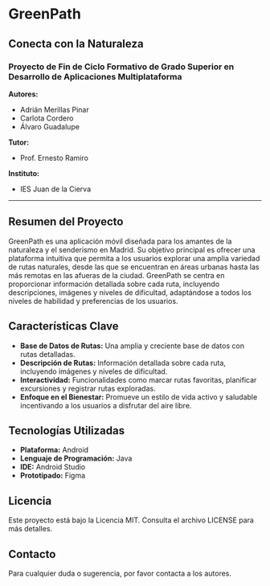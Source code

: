 # GreenPath

## Conecta con la Naturaleza

### Proyecto de Fin de Ciclo Formativo de Grado Superior en Desarrollo de Aplicaciones Multiplataforma

**Autores:**
- Adrián Merillas Pinar
- Carlota Cordero
- Álvaro Guadalupe

**Tutor:**
- Prof. Ernesto Ramiro

**Instituto:**
- IES Juan de la Cierva

---

## Resumen del Proyecto

GreenPath es una aplicación móvil diseñada para los amantes de la naturaleza y el senderismo en Madrid. Su objetivo principal es ofrecer una plataforma intuitiva que permita a los usuarios explorar una amplia variedad de rutas naturales, desde las que se encuentran en áreas urbanas hasta las más remotas en las afueras de la ciudad. GreenPath se centra en proporcionar información detallada sobre cada ruta, incluyendo descripciones, imágenes y niveles de dificultad, adaptándose a todos los niveles de habilidad y preferencias de los usuarios.

## Características Clave

- **Base de Datos de Rutas:** Una amplia y creciente base de datos con rutas detalladas.
- **Descripción de Rutas:** Información detallada sobre cada ruta, incluyendo imágenes y niveles de dificultad.
- **Interactividad:** Funcionalidades como marcar rutas favoritas, planificar excursiones y registrar rutas exploradas.
- **Enfoque en el Bienestar:** Promueve un estilo de vida activo y saludable incentivando a los usuarios a disfrutar del aire libre.

## Tecnologías Utilizadas

- **Plataforma:** Android
- **Lenguaje de Programación:** Java
- **IDE:** Android Studio
- **Prototipado:** Figma

## Licencia

Este proyecto está bajo la Licencia MIT. Consulta el archivo LICENSE para más detalles.

## Contacto

Para cualquier duda o sugerencia, por favor contacta a los autores.
